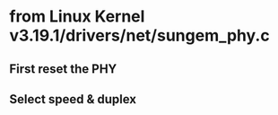 # from  Linux Kernel v3.19.1/drivers/net/sungem_phy.c 
## First reset the PHY
## Select speed & duplex
